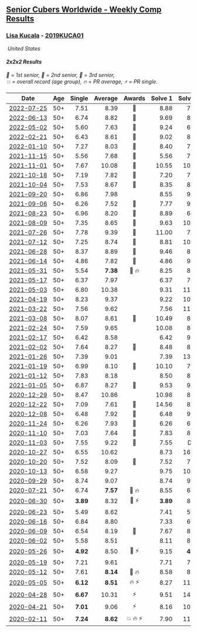 <style>table {white-space: nowrap;}</style>
<link rel="stylesheet" type="text/css" href="/scw-comp/css/flags.css" />

## [Senior Cubers Worldwide - Weekly Comp Results](/scw-comp/results/)
### [Lisa Kucala](README.md) - [2019KUCA01](https://www.worldcubeassociation.org/persons/2019KUCA01?event=222)

<i class="flag flag-US" />&nbsp;United States

#### 2x2x2 Results

<span style="white-space: nowrap;">🥇 = 1st senior</span>, <span style="white-space: nowrap;">🥈 = 2nd senior</span>, <span style="white-space: nowrap;">🥉 = 3rd senior</span>, <span style="white-space: nowrap;">💥 = overall record (age group)</span>, <span style="white-space: nowrap;">🔥 = PR average</span>, <span style="white-space: nowrap;">⚡ = PR single</span>.

| Date | Age | Single | Average | Awards | Solve 1 | Solve 2 | Solve 3 | Solve 4 | Solve 5 | Video |
| :--: | :--: | --: | --: | :--: | --: | --: | --: | --: | --: | :-- |
| [2022-07-25](../../results/2022-07-25/222.md) | 50+ | 7.51 | 8.39 | 🥈 | 8.88 | 7.51 | 8.07 | 8.21 | 9.23 | [Desktop](https://www.facebook.com/events/735191414262810/permalink/742394746875810) / [Mobile](https://m.facebook.com/events/735191414262810?view=permalink&id=742394746875810) |
| [2022-06-13](../../results/2022-06-13/222.md) | 50+ | 6.74 | 8.82 | 🥈 | 9.69 | 8.38 | 8.95 | 9.13 | 6.74 | [Desktop](https://www.facebook.com/events/1292279001590904/permalink/1301696980649106) / [Mobile](https://m.facebook.com/events/1292279001590904?view=permalink&id=1301696980649106) |
| [2022-05-02](../../results/2022-05-02/222.md) | 50+ | 5.60 | 7.63 | 🥈 | 9.24 | 6.45 | 9.41 | 7.20 | 5.60 | [Desktop](https://www.facebook.com/events/5764445473571551/permalink/5803169413032490) / [Mobile](https://m.facebook.com/events/5764445473571551?view=permalink&id=5803169413032490) |
| [2022-02-21](../../results/2022-02-21/222.md) | 50+ | 6.43 | 8.61 | 🥇 | 9.02 | 8.66 | 8.79 | 6.43 | 8.37 | [Desktop](https://www.facebook.com/events/509549287201075/permalink/517209389768398) / [Mobile](https://m.facebook.com/events/509549287201075?view=permalink&id=517209389768398) |
| [2022-01-10](../../results/2022-01-10/222.md) | 50+ | 7.27 | 8.03 | 🥇 | 8.40 | 7.92 | 9.20 | 7.76 | 7.27 | [Desktop](https://www.facebook.com/events/461056852143654/permalink/464691981780141) / [Mobile](https://m.facebook.com/events/461056852143654?view=permalink&id=464691981780141) |
| [2021-11-15](../../results/2021-11-15/222.md) | 50+ | 5.56 | 7.68 | 🥉 | 5.56 | 7.41 | 7.12 | 11.54 | 8.51 | [Desktop](https://www.facebook.com/events/717487009641909/permalink/720763845980892) / [Mobile](https://m.facebook.com/events/717487009641909?view=permalink&id=720763845980892) |
| [2021-11-01](../../results/2021-11-01/222.md) | 50+ | 7.67 | 10.08 | 🥉 | 10.55 | 10.07 | 10.55 | 9.63 | 7.67 | [Desktop](https://www.facebook.com/events/556108165479652/permalink/561015751655560) / [Mobile](https://m.facebook.com/events/556108165479652?view=permalink&id=561015751655560) |
| [2021-10-18](../../results/2021-10-18/222.md) | 50+ | 7.19 | 7.82 | 🥈 | 7.20 | 7.19 | 8.53 | 7.72 | 8.93 | [Desktop](https://www.facebook.com/events/261213032615951/permalink/266978022039452) / [Mobile](https://m.facebook.com/events/261213032615951?view=permalink&id=266978022039452) |
| [2021-10-04](../../results/2021-10-04/222.md) | 50+ | 7.53 | 8.67 | 🥈 | 8.35 | 8.16 | 7.53 | 9.77 | 9.51 | [Desktop](https://www.facebook.com/events/1102565390277531/permalink/1108330119701058) / [Mobile](https://m.facebook.com/events/1102565390277531?view=permalink&id=1108330119701058) |
| [2021-09-20](../../results/2021-09-20/222.md) | 50+ | 6.86 | 7.98 |  | 8.55 | 9.55 | 6.86 | 7.12 | 8.26 | [Desktop](https://www.facebook.com/events/836337370416586/permalink/844142366302753) / [Mobile](https://m.facebook.com/events/836337370416586?view=permalink&id=844142366302753) |
| [2021-09-06](../../results/2021-09-06/222.md) | 50+ | 6.26 | 7.52 | 🥉 | 7.77 | 9.22 | 6.26 | 6.80 | 7.99 | [Desktop](https://www.facebook.com/events/208105634636421/permalink/214745397305778) / [Mobile](https://m.facebook.com/events/208105634636421?view=permalink&id=214745397305778) |
| [2021-08-23](../../results/2021-08-23/222.md) | 50+ | 6.96 | 8.20 | 🥉 | 8.89 | 6.96 | 9.77 | 7.87 | 7.83 | [Desktop](https://www.facebook.com/events/992549044856331/permalink/999833020794600) / [Mobile](https://m.facebook.com/events/992549044856331?view=permalink&id=999833020794600) |
| [2021-08-09](../../results/2021-08-09/222.md) | 50+ | 7.35 | 8.65 | 🥈 | 9.63 | 10.76 | 8.66 | 7.35 | 7.65 | [Desktop](https://www.facebook.com/events/799005364067137/permalink/802903440343996) / [Mobile](https://m.facebook.com/events/799005364067137?view=permalink&id=802903440343996) |
| [2021-07-26](../../results/2021-07-26/222.md) | 50+ | 7.78 | 9.39 | 🥉 | 11.00 | 7.78 | 8.80 | 9.61 | 9.75 | [Desktop](https://www.facebook.com/events/345405150546336/permalink/354133099673541) / [Mobile](https://m.facebook.com/events/345405150546336?view=permalink&id=354133099673541) |
| [2021-07-12](../../results/2021-07-12/222.md) | 50+ | 7.25 | 8.74 | 🥉 | 8.81 | 10.01 | 7.39 | 7.25 | 10.12 | [Desktop](https://www.facebook.com/events/511699716713156/permalink/518000009416460) / [Mobile](https://m.facebook.com/events/511699716713156?view=permalink&id=518000009416460) |
| [2021-06-28](../../results/2021-06-28/222.md) | 50+ | 8.37 | 8.89 | 🥈 | 9.46 | 8.81 | 8.40 | 8.37 | 9.93 | [Desktop](https://www.facebook.com/events/849999075950147/permalink/856244245325630) / [Mobile](https://m.facebook.com/events/849999075950147?view=permalink&id=856244245325630) |
| [2021-06-14](../../results/2021-06-14/222.md) | 50+ | 4.86 | 7.82 | 🥇 | 4.86 | 9.21 | 7.21 | 7.91 | 8.34 | [Desktop](https://www.facebook.com/events/318989363128881/permalink/324354422592375) / [Mobile](https://m.facebook.com/events/318989363128881?view=permalink&id=324354422592375) |
| [2021-05-31](../../results/2021-05-31/222.md) | 50+ | 5.54 | **7.38** | 🥈 🔥 | 8.25 | 8.07 | 7.71 | 6.37 | 5.54 | [Desktop](https://www.facebook.com/events/477312563557358/permalink/483484239606857) / [Mobile](https://m.facebook.com/events/477312563557358?view=permalink&id=483484239606857) |
| [2021-05-17](../../results/2021-05-17/222.md) | 50+ | 6.37 | 7.97 |  | 6.37 | 7.80 | 8.56 | 9.08 | 7.54 | [Desktop](https://www.facebook.com/events/294093895691078/permalink/302992908134510) / [Mobile](https://m.facebook.com/events/294093895691078?view=permalink&id=302992908134510) |
| [2021-05-03](../../results/2021-05-03/222.md) | 50+ | 6.80 | 10.38 |  | 9.31 | 11.00 | 10.84 | 6.80 | 19.68 | [Desktop](https://www.facebook.com/events/2542204919406396/permalink/2549469488679939) / [Mobile](https://m.facebook.com/events/2542204919406396?view=permalink&id=2549469488679939) |
| [2021-04-19](../../results/2021-04-19/222.md) | 50+ | 8.23 | 9.37 |  | 9.22 | 10.24 | 8.23 | 9.92 | 8.96 | [Desktop](https://www.facebook.com/events/195346665532379/permalink/201651574901888) / [Mobile](https://m.facebook.com/events/195346665532379?view=permalink&id=201651574901888) |
| [2021-03-22](../../results/2021-03-22/222.md) | 50+ | 7.56 | 9.62 |  | 7.56 | 11.50 | 11.14 | 9.72 | 8.00 | [Desktop](https://www.facebook.com/events/802754890451423/permalink/805986060128306) / [Mobile](https://m.facebook.com/events/802754890451423?view=permalink&id=805986060128306) |
| [2021-03-08](../../results/2021-03-08/222.md) | 50+ | 8.07 | 8.61 | 🥉 | 10.49 | 8.48 | 8.76 | 8.07 | 8.59 | [Desktop](https://www.facebook.com/events/286026952942446/permalink/294406935437781) / [Mobile](https://m.facebook.com/events/286026952942446?view=permalink&id=294406935437781) |
| [2021-02-24](../../results/2021-02-24/222.md) | 50+ | 7.59 | 9.65 |  | 10.08 | 8.01 | 10.86 | 13.06 | 7.59 | [Desktop](https://www.facebook.com/events/264199631979561/permalink/270366778029513) / [Mobile](https://m.facebook.com/events/264199631979561?view=permalink&id=270366778029513) |
| [2021-02-17](../../results/2021-02-17/222.md) | 50+ | 6.42 | 8.58 |  | 6.42 | 9.53 | 10.62 | 8.95 | 7.25 | [Desktop](https://www.facebook.com/events/2846210318979915/permalink/2847946518806295) / [Mobile](https://m.facebook.com/events/2846210318979915?view=permalink&id=2847946518806295) |
| [2021-02-02](../../results/2021-02-02/222.md) | 50+ | 7.64 | 8.27 | 🥉 | 8.48 | 8.60 | 7.73 | 7.64 | 13.13 | [Desktop](https://www.facebook.com/events/176364004262939/permalink/180572767175396) / [Mobile](https://m.facebook.com/events/176364004262939?view=permalink&id=180572767175396) |
| [2021-01-26](../../results/2021-01-26/222.md) | 50+ | 7.39 | 9.01 |  | 7.39 | 13.01 | 8.67 | 9.64 | 8.71 | [Desktop](https://www.facebook.com/events/415506712992555/permalink/419261242617102) / [Mobile](https://m.facebook.com/events/415506712992555?view=permalink&id=419261242617102) |
| [2021-01-19](../../results/2021-01-19/222.md) | 50+ | 6.99 | 8.10 | 🥉 | 10.10 | 7.89 | 8.45 | 6.99 | 7.96 | [Desktop](https://www.facebook.com/events/4019154624783622/permalink/4033054790060272) / [Mobile](https://m.facebook.com/events/4019154624783622?view=permalink&id=4033054790060272) |
| [2021-01-12](../../results/2021-01-12/222.md) | 50+ | 7.83 | 8.18 |  | 8.50 | 8.16 | 9.67 | 7.83 | 7.89 | [Desktop](https://www.facebook.com/events/154842819532367/permalink/157253309291318) / [Mobile](https://m.facebook.com/events/154842819532367?view=permalink&id=157253309291318) |
| [2021-01-05](../../results/2021-01-05/222.md) | 50+ | 6.87 | 8.27 | 🥉 | 9.53 | 9.53 | 7.15 | 8.12 | 6.87 | [Desktop](https://www.facebook.com/events/237822631087555/permalink/242018300667988) / [Mobile](https://m.facebook.com/events/237822631087555?view=permalink&id=242018300667988) |
| [2020-12-29](../../results/2020-12-29/222.md) | 50+ | 8.47 | 10.86 |  | 10.98 | 8.48 | 13.11 | DNF | 8.47 | [Desktop](https://www.facebook.com/events/807437066779451/permalink/811386939717797) / [Mobile](https://m.facebook.com/events/807437066779451?view=permalink&id=811386939717797) |
| [2020-12-22](../../results/2020-12-22/222.md) | 50+ | 7.09 | 7.61 | 🥉 | 14.56 | 8.31 | 7.33 | 7.20 | 7.09 | [Desktop](https://www.facebook.com/events/758481858355136/permalink/762610781275577) / [Mobile](https://m.facebook.com/events/758481858355136?view=permalink&id=762610781275577) |
| [2020-12-08](../../results/2020-12-08/222.md) | 50+ | 6.48 | 7.92 | 🥈 | 6.48 | 9.44 | 7.02 | 8.93 | 7.81 | [Desktop](https://www.facebook.com/events/1026387727837469/permalink/1029805687495673) / [Mobile](https://m.facebook.com/events/1026387727837469?view=permalink&id=1029805687495673) |
| [2020-11-24](../../results/2020-11-24/222.md) | 50+ | 6.26 | 7.93 | 🥉 | 6.26 | 6.77 | 7.68 | 21.49 | 9.35 | [Desktop](https://www.facebook.com/events/418254925863499/permalink/421556208866704) / [Mobile](https://m.facebook.com/events/418254925863499?view=permalink&id=421556208866704) |
| [2020-11-10](../../results/2020-11-10/222.md) | 50+ | 7.03 | 7.64 | 🥉 | 7.83 | 8.85 | 7.79 | 7.30 | 7.03 | [Desktop](https://www.facebook.com/events/355672432175632/permalink/360042735071935) / [Mobile](https://m.facebook.com/events/355672432175632?view=permalink&id=360042735071935) |
| [2020-11-03](../../results/2020-11-03/222.md) | 50+ | 7.55 | 9.22 | 🥉 | 7.55 | DNF | 9.01 | 8.16 | 10.48 | [Desktop](https://www.facebook.com/events/1239637256416110/permalink/1245137969199372) / [Mobile](https://m.facebook.com/events/1239637256416110?view=permalink&id=1245137969199372) |
| [2020-10-27](../../results/2020-10-27/222.md) | 50+ | 6.55 | 10.62 |  | 8.73 | 16.48 | 9.68 | 6.55 | 13.46 | [Desktop](https://www.facebook.com/events/814285582657691/permalink/820096208743295) / [Mobile](https://m.facebook.com/events/814285582657691?view=permalink&id=820096208743295) |
| [2020-10-20](../../results/2020-10-20/222.md) | 50+ | 7.52 | 8.09 | 🥉 | 7.52 | 7.94 | 7.93 | 8.96 | 8.40 | [Desktop](https://www.facebook.com/events/1017705805364611/permalink/1022044688264056) / [Mobile](https://m.facebook.com/events/1017705805364611?view=permalink&id=1022044688264056) |
| [2020-10-13](../../results/2020-10-13/222.md) | 50+ | 6.58 | 9.27 |  | 9.75 | 10.96 | 8.19 | 9.88 | 6.58 | [Desktop](https://www.facebook.com/events/2855876438029747/permalink/2863103010640423) / [Mobile](https://m.facebook.com/events/2855876438029747?view=permalink&id=2863103010640423) |
| [2020-09-29](../../results/2020-09-29/222.md) | 50+ | 8.74 | 9.07 |  | 8.74 | 9.09 | 15.62 | 9.19 | 8.92 | [Desktop](https://www.facebook.com/events/1202263490156156/permalink/1207909299591575) / [Mobile](https://m.facebook.com/events/1202263490156156?view=permalink&id=1207909299591575) |
| [2020-07-21](../../results/2020-07-21/222.md) | 50+ | 6.74 | **7.57** | 🥈 🔥 | 8.55 | 6.74 | 7.80 | 7.89 | 7.01 | [Desktop](https://www.facebook.com/events/1842039515939197/permalink/1847047588771723) / [Mobile](https://m.facebook.com/events/1842039515939197?view=permalink&id=1847047588771723) |
| [2020-06-30](../../results/2020-06-30/222.md) | 50+ | **3.89** | 8.32 | 🥉 ⚡ | **3.89** | 8.64 | 8.44 | 7.87 | 12.02 | [Desktop](https://www.facebook.com/events/679860472562391/permalink/683843868830718) / [Mobile](https://m.facebook.com/events/679860472562391?view=permalink&id=683843868830718) |
| [2020-06-23](../../results/2020-06-23/222.md) | 50+ | 5.49 | 8.62 |  | 7.41 | 5.49 | 9.10 | 10.43 | 9.35 | [Desktop](https://www.facebook.com/events/722150235200875/permalink/726580991424466) / [Mobile](https://m.facebook.com/events/722150235200875?view=permalink&id=726580991424466) |
| [2020-06-16](../../results/2020-06-16/222.md) | 50+ | 6.84 | 8.80 |  | 7.33 | 6.84 | 13.15 | 10.40 | 8.66 | [Desktop](https://www.facebook.com/events/604103587178706/permalink/607911803464551) / [Mobile](https://m.facebook.com/events/604103587178706?view=permalink&id=607911803464551) |
| [2020-06-09](../../results/2020-06-09/222.md) | 50+ | 6.54 | 8.19 | 🥉 | 7.67 | 8.38 | 19.71 | 8.52 | 6.54 | [Desktop](https://www.facebook.com/events/903549840109576/permalink/908242052973688) / [Mobile](https://m.facebook.com/events/903549840109576?view=permalink&id=908242052973688) |
| [2020-06-02](../../results/2020-06-02/222.md) | 50+ | 5.58 | 8.51 |  | 8.11 | 8.39 | 5.58 | 10.81 | 9.03 | [Desktop](https://www.facebook.com/events/3373950429496747/permalink/3381953725363084) / [Mobile](https://m.facebook.com/events/3373950429496747?view=permalink&id=3381953725363084) |
| [2020-05-26](../../results/2020-05-26/222.md) | 50+ | **4.92** | 8.50 | 🥉 ⚡ | 9.15 | **4.92** | 8.98 | 7.36 | 9.81 | [Desktop](https://www.facebook.com/events/688407551989463/permalink/691370505026501) / [Mobile](https://m.facebook.com/events/688407551989463?view=permalink&id=691370505026501) |
| [2020-05-19](../../results/2020-05-19/222.md) | 50+ | 7.21 | 9.61 |  | 7.71 | 7.21 | 9.38 | 11.74 | 21.35 | [Desktop](https://www.facebook.com/events/1880761498725633/permalink/1884968221638294) / [Mobile](https://m.facebook.com/events/1880761498725633?view=permalink&id=1884968221638294) |
| [2020-05-12](../../results/2020-05-12/222.md) | 50+ | 7.61 | **8.14** | 🥉 🔥 | 8.58 | 8.90 | 7.61 | 8.04 | 7.80 | [Desktop](https://www.facebook.com/events/546188069600739/permalink/547730619446484) / [Mobile](https://m.facebook.com/events/546188069600739?view=permalink&id=547730619446484) |
| [2020-05-05](../../results/2020-05-05/222.md) | 50+ | **6.12** | **8.51** | 🔥 ⚡ | 8.27 | 11.99 | **6.12** | 10.76 | 6.51 | [Desktop](https://www.facebook.com/events/3313106775587396/permalink/3317182431846497) / [Mobile](https://m.facebook.com/events/3313106775587396?view=permalink&id=3317182431846497) |
| [2020-04-28](../../results/2020-04-28/222.md) | 50+ | **6.67** | 10.31 | ⚡ | 9.51 | 14.80 | 12.00 | **6.67** | 9.43 | [Desktop](https://www.facebook.com/events/535188653858103/permalink/536101970433438) / [Mobile](https://m.facebook.com/events/535188653858103?view=permalink&id=536101970433438) |
| [2020-04-21](../../results/2020-04-21/222.md) | 50+ | **7.01** | 9.06 | ⚡ | 8.16 | 10.69 | 8.97 | 10.05 | **7.01** | [Desktop](https://www.facebook.com/events/880278499062375/permalink/884903591933199) / [Mobile](https://m.facebook.com/events/880278499062375?view=permalink&id=884903591933199) |
| [2020-02-11](../../results/2020-02-11/222.md) | 50+ | **7.24** | **8.62** | 💥 🔥 ⚡ | 7.90 | 11.99 | 10.01 | **7.24** | 7.96 | [Desktop](https://www.facebook.com/events/176704156956327/permalink/177822780177798) / [Mobile](https://m.facebook.com/events/176704156956327?view=permalink&id=177822780177798) |


<!-- Global site tag (gtag.js) - Google Analytics -->
<script async src="https://www.googletagmanager.com/gtag/js?id=UA-86348435-3"></script>
<script>window.dataLayer = window.dataLayer || []; function gtag() {dataLayer.push(arguments);} gtag('js', new Date()); gtag('config', 'UA-86348435-3');</script>
